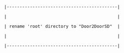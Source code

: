 <pre align="center">
|-------------------------------------------|<br/>
|                                           |<br/>
| rename 'root' directory to "Door2DoorSD"  |<br/>
|                                           |<br/>
|-------------------------------------------|
</pre>
